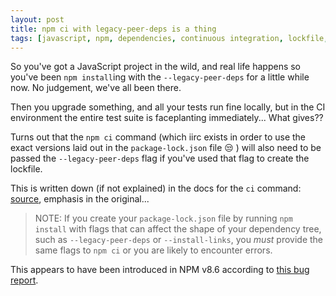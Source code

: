 ```yaml
---
layout: post
title: npm ci with legacy-peer-deps is a thing
tags: [javascript, npm, dependencies, continuous integration, lockfile, mystery]
---
```


So you've got a JavaScript project in the wild, and real life happens so you've been `npm install`ing with the `--legacy-peer-deps` for a little while now. No judgement, we've all been there.

Then you upgrade something, and all your tests run fine locally, but in the CI environment the entire test suite is faceplanting immediately... What gives??

Turns out that the `npm ci` command (which iirc exists in order to use the exact versions laid out in the `package-lock.json` file 😒 ) will also need to be passed the `--legacy-peer-deps` flag if you've used that flag to create the lockfile.

This is written down (if not explained) in the docs for the `ci` command: [source](https://docs.npmjs.com/cli/v8/commands/npm-ci), emphasis in the original...

> NOTE: If you create your `package-lock.json` file by running `npm install` with flags that can affect the shape of your dependency tree, such as `--legacy-peer-deps` or `--install-links`, you _must_ provide the same flags to `npm ci` or you are likely to encounter errors.

This appears to have been introduced in NPM v8.6 according to [this bug report](https://github.com/npm/cli/issues/4998).
